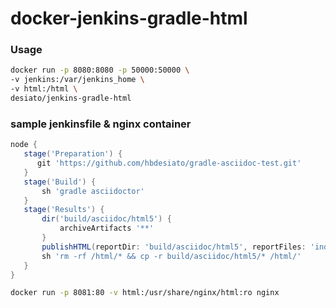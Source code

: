 # docker-jenkins-gradle-html

### Usage
```bash
docker run -p 8080:8080 -p 50000:50000 \
-v jenkins:/var/jenkins_home \
-v html:/html \
desiato/jenkins-gradle-html
```

### sample jenkinsfile & nginx container
```groovy
node {
   stage('Preparation') {
      git 'https://github.com/hbdesiato/gradle-asciidoc-test.git'
   }
   stage('Build') {
       sh 'gradle asciidoctor'
   }
   stage('Results') {
       dir('build/asciidoc/html5') {
           archiveArtifacts '**'    
       }
       publishHTML(reportDir: 'build/asciidoc/html5', reportFiles: 'index.html', reportName: 'Asciidoctor Build')
       sh 'rm -rf /html/* && cp -r build/asciidoc/html5/* /html/'
   }
}
```

```bash
docker run -p 8081:80 -v html:/usr/share/nginx/html:ro nginx
```
